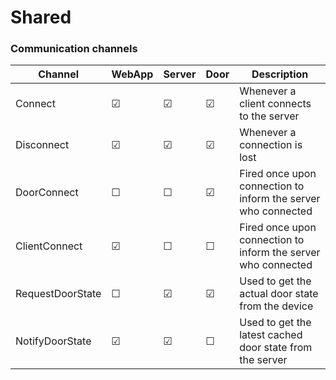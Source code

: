 # Shared

### Communication channels

| Channel          | WebApp  | Server  | Door    | Description                                                   |
| ---------------- | ------- | ------- | ------- | ------------------------------------------------------------- |
| Connect          | &#9745; | &#9745; | &#9745; | Whenever a client connects to the server                      |
| Disconnect       | &#9745; | &#9745; | &#9745; | Whenever a connection is lost                                 |
| DoorConnect      | &#9744; | &#9744; | &#9745; | Fired once upon connection to inform the server who connected |
| ClientConnect    | &#9745; | &#9744; | &#9744; | Fired once upon connection to inform the server who connected |
| RequestDoorState | &#9744; | &#9745; | &#9745; | Used to get the actual door state from the device             |
| NotifyDoorState  | &#9745; | &#9745; | &#9744; | Used to get the latest cached door state from the server      |
